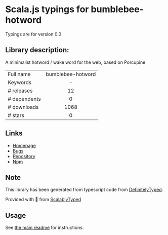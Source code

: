
# Scala.js typings for bumblebee-hotword

Typings are for version 0.0

## Library description:
A minimalist hotword / wake word for the web, based on Porcupine

|                    |                 |
| ------------------ | :-------------: |
| Full name          | bumblebee-hotword |
| Keywords           | - |
| # releases         | 12 |
| # dependents       | 0 |
| # downloads        | 1068 |
| # stars            | 0 |

## Links
- [Homepage](https://github.com/jaxcore/bumblebee-hotword#readme)
- [Bugs](https://github.com/jaxcore/bumblebee-hotword/issues)
- [Repository](https://github.com/jaxcore/bumblebee-hotword)
- [Npm](https://www.npmjs.com/package/bumblebee-hotword)
    


## Note
This library has been generated from typescript code from [DefinitelyTyped](https://definitelytyped.org).

Provided with :purple_heart: from [ScalablyTyped](https://github.com/oyvindberg/ScalablyTyped)

## Usage
See [the main readme](../../readme.md) for instructions.


